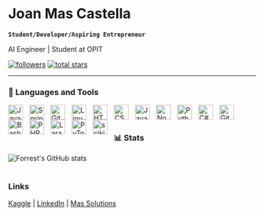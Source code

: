 # Joan Mas Castella

**`Student/Developer/Aspiring Entrepreneur`**

AI Engineer | Student at OPIT 

   <p align="left">
      <a href="https://github.com/Joanmascastella?tab=followers">
         <img alt="followers" title="Follow me on Github" src="https://custom-icon-badges.demolab.com/github/followers/Joanmascastella?color=236ad3&labelColor=1155ba&style=for-the-badge&logo=person-add&label=Follow&logoColor=white"/></a>
      <a href="https://github.com/Joanmascastella?tab=repositories&sort=stargazers">
         <img alt="total stars" title="Total stars on GitHub" src="https://custom-icon-badges.demolab.com/github/stars/Joanmascastella?color=55960c&style=for-the-badge&labelColor=488207&logo=star"/></a>
   </p>

---

### 🧰 Languages and Tools

<img align="left" alt="Java" width="30px" style="padding-right:10px;" src="https://cdn.jsdelivr.net/gh/devicons/devicon/icons/java/java-original.svg"/>
<img align="left" alt="Spring" width="30px" style="padding-right:10px;" src="https://cdn.jsdelivr.net/gh/devicons/devicon/icons/spring/spring-original.svg" />
<img align="left" alt="Git" width="30px" style="padding-right:10px;" src="https://cdn.jsdelivr.net/gh/devicons/devicon/icons/git/git-original.svg" />
<img align="left" alt="Linux" width="30px" style="padding-right:10px;" src="https://cdn.jsdelivr.net/gh/devicons/devicon/icons/linux/linux-original.svg" />
<img align="left" alt="HTML" width="30px" style="padding-right:10px;" src="https://cdn.jsdelivr.net/gh/devicons/devicon/icons/html5/html5-plain.svg" />
<img align="left" alt="CSS" width="30px" style="padding-right:10px;" src="https://cdn.jsdelivr.net/gh/devicons/devicon/icons/css3/css3-plain.svg" />
<img align="left" alt="JavaScript" width="30px" style="padding-right:10px;" src="https://cdn.jsdelivr.net/gh/devicons/devicon/icons/javascript/javascript-plain.svg" />
<img align="left" alt="NodeJS" width="30px" style="padding-right:10px;" src="https://cdn.jsdelivr.net/gh/devicons/devicon/icons/nodejs/nodejs-original.svg" />
<img align="left" alt="Python" width="30px" style="padding-right:10px;" src="https://cdn.jsdelivr.net/gh/devicons/devicon/icons/python/python-plain.svg" />
<img align="left" alt="C#" width="30px" style="padding-right:10px;" src="https://cdn.jsdelivr.net/gh/devicons/devicon/icons/csharp/csharp-original.svg" />
<img align="left" alt="GitHub" width="30px" style="padding-right:10px;" src="https://cdn.jsdelivr.net/gh/devicons/devicon/icons/github/github-original.svg" />
<img align="left" alt="Bash" width="30px" style="padding-right:10px;" src="https://cdn.jsdelivr.net/gh/devicons/devicon/icons/bash/bash-original.svg" />
<img align="left" alt="PHP" width="30px" style="padding-right:10px;" src="https://cdn.jsdelivr.net/gh/devicons/devicon/icons/php/php-original.svg" />
<img align="left" alt="Laravel" width="30px" style="padding-right:10px;" src="https://cdn.jsdelivr.net/gh/devicons/devicon/icons/laravel/laravel-original.svg" />
<img align="left" alt="PyTorch" width="30px" style="padding-right:10px;" src="https://cdn.jsdelivr.net/gh/devicons/devicon/icons/pytorch/pytorch-original.svg" />
<img align="left" alt="scikit-learn" width="30px" style="padding-right:10px;" src="https://cdn.jsdelivr.net/gh/devicons/devicon/icons/scikitlearn/scikitlearn-original.svg" />
<br />

#

### 📊 Stats

![Forrest's GitHub stats](https://github-readme-stats.vercel.app/api?username=Joanmascastella&show_icons=true&theme=gruvbox)

<!-- ![GitHub Streak](https://streak-stats.demolab.com?user=Joanmascastella&theme=gruvbox&border_radius=4.5) -->

#
<!--
<details>
 <summary><h3>👨‍💻 About me</h3></summary>
   As a student at OPIT pursuing a BSc in Computer Science, I am dedicated to expanding my expertise in technology through self-directed learning in machine learning and computer vision. I am currently working towards an IBM Professional Certificate to further enhance my skills.

Creatively, I enjoy drawing, photography, and cooking, where I love experimenting with new recipes and techniques. Professionally, I bring diverse experience from roles such as a Shift Leader at Getir, a Web Developer in various capacities, and a Sales Assistant at Em Gallery. My skill set includes proficiency in SQL, NoSQL, PHP, Docker, and API development, supported by my work on projects like a Java-based productivity tool and a web application for artists.

My academic and practical experiences in computer science, web development, and team collaboration lay a strong foundation for my career aspirations in technology and development.
-->

### Links
<a href="https://www.kaggle.com/joanmascastella">Kaggle</a> | <a href="https://www.linkedin.com/in/joan-mas-castellà-6296491a5/">LinkedIn</a> | <a href="https://www.linkedin.com/company/más-solutions/">Mas Solutions</a> 









